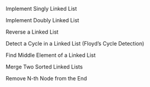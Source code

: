 Implement Singly Linked List

Implement Doubly Linked List

Reverse a Linked List

Detect a Cycle in a Linked List (Floyd’s Cycle Detection)

Find Middle Element of a Linked List

Merge Two Sorted Linked Lists

Remove N-th Node from the End